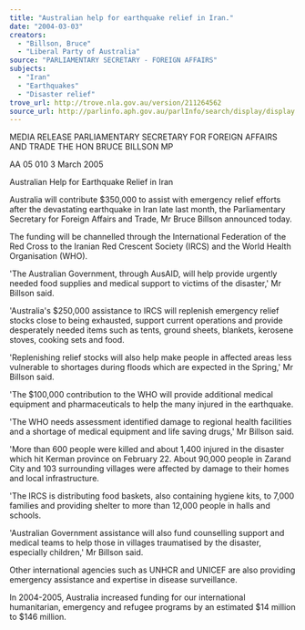 ```yaml
---
title: "Australian help for earthquake relief in Iran."
date: "2004-03-03"
creators:
  - "Billson, Bruce"
  - "Liberal Party of Australia"
source: "PARLIAMENTARY SECRETARY - FOREIGN AFFAIRS"
subjects:
  - "Iran"
  - "Earthquakes"
  - "Disaster relief"
trove_url: http://trove.nla.gov.au/version/211264562
source_url: http://parlinfo.aph.gov.au/parlInfo/search/display/display.w3p;query=Id%3A%22media/pressrel/JGDF6%22
---
```


 

 

 MEDIA RELEASE  PARLIAMENTARY SECRETARY  FOR FOREIGN AFFAIRS AND TRADE THE HON BRUCE BILLSON MP 

 AA 05 010 3 March 2005 

 Australian Help for Earthquake Relief in Iran 

 Australia will contribute $350,000 to assist with emergency relief efforts after the devastating  earthquake in Iran late last month, the Parliamentary Secretary for Foreign Affairs and Trade,  Mr Bruce Billson announced today.

 The funding will be channelled through the International Federation of the Red Cross to the  Iranian Red Crescent Society (IRCS) and the World Health Organisation (WHO).

 'The Australian Government, through AusAID, will help provide urgently needed food  supplies and medical support to victims of the disaster,' Mr Billson said.

 'Australia's $250,000 assistance to IRCS will replenish emergency relief stocks close to being  exhausted, support current operations and provide desperately needed items such as tents,  ground sheets, blankets, kerosene stoves, cooking sets and food.

 'Replenishing relief stocks will also help make people in affected areas less vulnerable to  shortages during floods which are expected in the Spring,' Mr Billson said.

 'The $100,000 contribution to the WHO will provide additional medical equipment and  pharmaceuticals to help the many injured in the earthquake.

 'The WHO needs assessment identified damage to regional health facilities and a shortage of  medical equipment and life saving drugs,' Mr Billson said.

 'More than 600 people were killed and about 1,400 injured in the disaster which hit Kerman  province on February 22. About 90,000 people in Zarand City and 103 surrounding villages  were affected by damage to their homes and local infrastructure.

 'The IRCS is distributing food baskets, also containing hygiene kits, to 7,000 families and  providing shelter to more than 12,000 people in halls and schools.

 'Australian Government assistance will also fund counselling support and medical teams to  help those in villages traumatised by the disaster, especially children,' Mr Billson said.

 Other international agencies such as UNHCR and UNICEF are also providing emergency  assistance and expertise in disease surveillance.

 In 2004-2005, Australia increased funding for our international humanitarian, emergency and  refugee programs by an estimated $14 million to $146 million.

